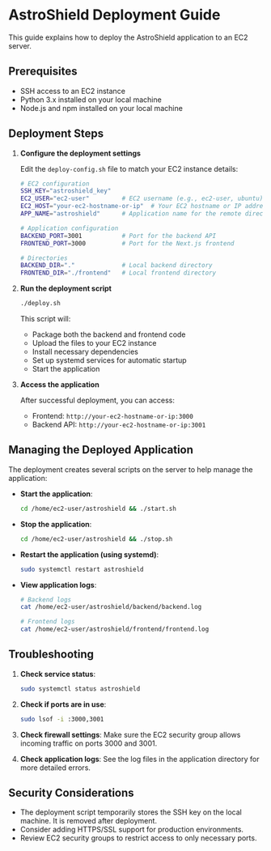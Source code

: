 # AstroShield Deployment Guide

This guide explains how to deploy the AstroShield application to an EC2 server.

## Prerequisites

- SSH access to an EC2 instance
- Python 3.x installed on your local machine
- Node.js and npm installed on your local machine

## Deployment Steps

1. **Configure the deployment settings**

   Edit the `deploy-config.sh` file to match your EC2 instance details:

   ```bash
   # EC2 configuration
   SSH_KEY="astroshield_key"
   EC2_USER="ec2-user"         # EC2 username (e.g., ec2-user, ubuntu)
   EC2_HOST="your-ec2-hostname-or-ip"  # Your EC2 hostname or IP address
   APP_NAME="astroshield"      # Application name for the remote directory

   # Application configuration
   BACKEND_PORT=3001           # Port for the backend API
   FRONTEND_PORT=3000          # Port for the Next.js frontend

   # Directories
   BACKEND_DIR="."             # Local backend directory
   FRONTEND_DIR="./frontend"   # Local frontend directory
   ```

2. **Run the deployment script**

   ```bash
   ./deploy.sh
   ```

   This script will:
   - Package both the backend and frontend code
   - Upload the files to your EC2 instance
   - Install necessary dependencies
   - Set up systemd services for automatic startup
   - Start the application

3. **Access the application**

   After successful deployment, you can access:
   - Frontend: `http://your-ec2-hostname-or-ip:3000`
   - Backend API: `http://your-ec2-hostname-or-ip:3001`

## Managing the Deployed Application

The deployment creates several scripts on the server to help manage the application:

- **Start the application**: 
  ```bash
  cd /home/ec2-user/astroshield && ./start.sh
  ```

- **Stop the application**: 
  ```bash
  cd /home/ec2-user/astroshield && ./stop.sh
  ```

- **Restart the application (using systemd)**: 
  ```bash
  sudo systemctl restart astroshield
  ```

- **View application logs**:
  ```bash
  # Backend logs
  cat /home/ec2-user/astroshield/backend/backend.log
  
  # Frontend logs
  cat /home/ec2-user/astroshield/frontend/frontend.log
  ```

## Troubleshooting

1. **Check service status**:
   ```bash
   sudo systemctl status astroshield
   ```

2. **Check if ports are in use**:
   ```bash
   sudo lsof -i :3000,3001
   ```

3. **Check firewall settings**:
   Make sure the EC2 security group allows incoming traffic on ports 3000 and 3001.

4. **Check application logs**:
   See the log files in the application directory for more detailed errors.

## Security Considerations

- The deployment script temporarily stores the SSH key on the local machine. It is removed after deployment.
- Consider adding HTTPS/SSL support for production environments.
- Review EC2 security groups to restrict access to only necessary ports. 